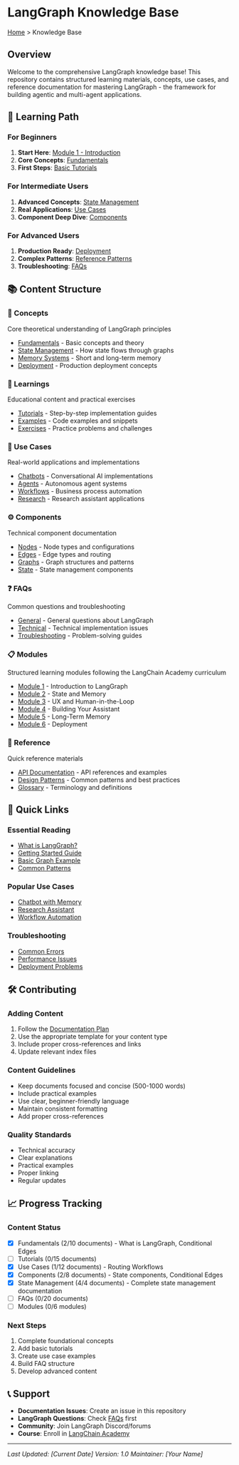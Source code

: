 # LangGraph Knowledge Base

[Home](../) > Knowledge Base

## Overview

Welcome to the comprehensive LangGraph knowledge base! This repository contains structured learning materials, concepts, use cases, and reference documentation for mastering LangGraph - the framework for building agentic and multi-agent applications.

## 🎯 Learning Path

### For Beginners
1. **Start Here**: [Module 1 - Introduction](modules/module-1/)
2. **Core Concepts**: [Fundamentals](concepts/fundamentals/)
3. **First Steps**: [Basic Tutorials](learnings/tutorials/)

### For Intermediate Users
1. **Advanced Concepts**: [State Management](concepts/state-management/)
2. **Real Applications**: [Use Cases](use-cases/)
3. **Component Deep Dive**: [Components](components/)

### For Advanced Users
1. **Production Ready**: [Deployment](concepts/deployment/)
2. **Complex Patterns**: [Reference Patterns](reference/patterns/)
3. **Troubleshooting**: [FAQs](faqs/)

## 📚 Content Structure

### 🧠 Concepts
Core theoretical understanding of LangGraph principles
- [Fundamentals](concepts/fundamentals/) - Basic concepts and theory
- [State Management](concepts/state-management/) - How state flows through graphs
- [Memory Systems](concepts/memory/) - Short and long-term memory
- [Deployment](concepts/deployment/) - Production deployment concepts

### 📖 Learnings
Educational content and practical exercises
- [Tutorials](learnings/tutorials/) - Step-by-step implementation guides
- [Examples](learnings/examples/) - Code examples and snippets
- [Exercises](learnings/exercises/) - Practice problems and challenges

### 🚀 Use Cases
Real-world applications and implementations
- [Chatbots](use-cases/chatbots/) - Conversational AI implementations
- [Agents](use-cases/agents/) - Autonomous agent systems
- [Workflows](use-cases/workflows/) - Business process automation
- [Research](use-cases/research/) - Research assistant applications

### ⚙️ Components
Technical component documentation
- [Nodes](components/nodes/) - Node types and configurations
- [Edges](components/edges/) - Edge types and routing
- [Graphs](components/graphs/) - Graph structures and patterns
- [State](components/state/) - State management components

### ❓ FAQs
Common questions and troubleshooting
- [General](faqs/general/) - General questions about LangGraph
- [Technical](faqs/technical/) - Technical implementation issues
- [Troubleshooting](faqs/troubleshooting/) - Problem-solving guides

### 📋 Modules
Structured learning modules following the LangChain Academy curriculum
- [Module 1](modules/module-1/) - Introduction to LangGraph
- [Module 2](modules/module-2/) - State and Memory
- [Module 3](modules/module-3/) - UX and Human-in-the-Loop
- [Module 4](modules/module-4/) - Building Your Assistant
- [Module 5](modules/module-5/) - Long-Term Memory
- [Module 6](modules/module-6/) - Deployment

### 📖 Reference
Quick reference materials
- [API Documentation](reference/api/) - API references and examples
- [Design Patterns](reference/patterns/) - Common patterns and best practices
- [Glossary](reference/glossary/) - Terminology and definitions

## 🔗 Quick Links

### Essential Reading
- [What is LangGraph?](concepts/fundamentals/what-is-langgraph.md)
- [Getting Started Guide](learnings/tutorials/getting-started.md)
- [Basic Graph Example](learnings/examples/simple-graph.md)
- [Common Patterns](reference/patterns/common-patterns.md)

### Popular Use Cases
- [Chatbot with Memory](use-cases/chatbots/chatbot-with-memory.md)
- [Research Assistant](use-cases/research/research-assistant.md)
- [Workflow Automation](use-cases/workflows/automation-example.md)

### Troubleshooting
- [Common Errors](faqs/technical/common-errors.md)
- [Performance Issues](faqs/troubleshooting/performance.md)
- [Deployment Problems](faqs/troubleshooting/deployment.md)

## 🛠️ Contributing

### Adding Content
1. Follow the [Documentation Plan](DOCUMENTATION_PLAN.md)
2. Use the appropriate template for your content type
3. Include proper cross-references and links
4. Update relevant index files

### Content Guidelines
- Keep documents focused and concise (500-1000 words)
- Include practical examples
- Use clear, beginner-friendly language
- Maintain consistent formatting
- Add proper cross-references

### Quality Standards
- Technical accuracy
- Clear explanations
- Practical examples
- Proper linking
- Regular updates

## 📈 Progress Tracking

### Content Status
- [x] Fundamentals (2/10 documents) - What is LangGraph, Conditional Edges
- [ ] Tutorials (0/15 documents)
- [x] Use Cases (1/12 documents) - Routing Workflows
- [x] Components (2/8 documents) - State components, Conditional Edges
- [x] State Management (4/4 documents) - Complete state management documentation
- [ ] FAQs (0/20 documents)
- [ ] Modules (0/6 modules)

### Next Steps
1. Complete foundational concepts
2. Add basic tutorials
3. Create use case examples
4. Build FAQ structure
5. Develop advanced content

## 📞 Support

- **Documentation Issues**: Create an issue in this repository
- **LangGraph Questions**: Check [FAQs](faqs/) first
- **Community**: Join LangGraph Discord/forums
- **Course**: Enroll in [LangChain Academy](https://academy.langchain.com/courses/intro-to-langgraph)

---

*Last Updated: [Current Date]*
*Version: 1.0*
*Maintainer: [Your Name]* 